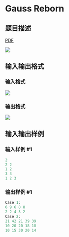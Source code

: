 # Gauss Reborn

## 题目描述

[problemUrl]: https://uva.onlinejudge.org/index.php?option=com_onlinejudge&Itemid=8&category=823&page=show_problem&problem=4626

[PDF](https://uva.onlinejudge.org/external/127/p12773.pdf)

![](https://cdn.luogu.com.cn/upload/vjudge_pic/UVA12773/08886930f43e8beeff0346fe7feb7d698e8af008.png)

## 输入输出格式

### 输入格式

![](https://cdn.luogu.com.cn/upload/vjudge_pic/UVA12773/78572a90af7c49ee35f6e413fa87c0c83c92765d.png)

### 输出格式

![](https://cdn.luogu.com.cn/upload/vjudge_pic/UVA12773/9d99c24797fc940d5d6aaa1d6638d75359a7888b.png)

## 输入输出样例

### 输入样例 #1

```cpp
2
2 2
1 2
3 3
1 2 3
```


### 输出样例 #1

```cpp
Case 1:
6 9 6 8 8
2 2 4 3 2
Case 2:
21 42 21 39 39
10 20 20 18 18
10 15 30 20 14
```


